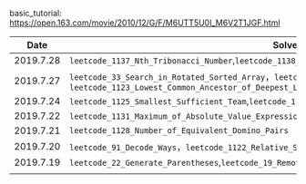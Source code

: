 basic_tutorial: https://open.163.com/movie/2010/12/G/F/M6UTT5U0I_M6V2T1JGF.html

| Date      | Solved Count & Detail                                        |
| --------- | ------------------------------------------------------------ |
| 2019.7.28 | `leetcode_1137_Nth_Tribonacci_Number`,`leetcode_1138_Alphabet_Board_Path`,`leetcode_1139_Largest_1_Bordered_Square` |
| 2019.7.27 | `leetcode_33_Search_in_Rotated_Sorted_Array`，`leetcode_81_Search_in_Rotated_Sorted_Array_II`，`leetcode_1123_Lowest_Common_Ancestor_of_Deepest_Leaves` |
| 2019.7.24 | `leetcode_1125_Smallest_Sufficient_Team`,`leetcode_1124_Longest_Well-Performing_Interval` |
| 2019.7.22 | `leetcode_1131_Maximum_of_Absolute_Value_Expression`,`leetcode_1129_Shortest_Path_with_Alternating_Color` |
| 2019.7.21 | `leetcode_1128_Number_of_Equivalent_Domino_Pairs`            |
| 2019.7.20 | `leetcode_91_Decode_Ways`，`leetcode_1122_Relative_Sort_Array` |
| 2019.7.19 | `leetcode_22_Generate_Parentheses`,`leetcode_19_Remove_Nth_Node_From_End_of_List`,`leetcode_18_4Sum` |
|           |                                                              |

